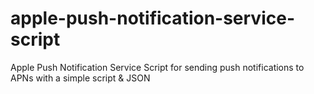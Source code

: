 # apple-push-notification-service-script
Apple Push Notification Service Script for sending push notifications to APNs with a simple script &amp; JSON
